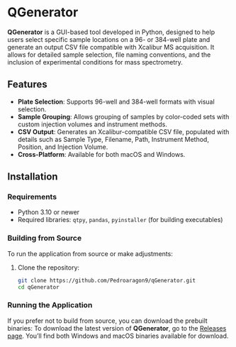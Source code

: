 # QGenerator

**QGenerator** is a GUI-based tool developed in Python, designed to help users select specific sample locations on a 96- or 384-well plate and generate an output CSV file compatible with Xcalibur MS acquisition. It allows for detailed sample selection, file naming conventions, and the inclusion of experimental conditions for mass spectrometry.

## Features

- **Plate Selection**: Supports 96-well and 384-well formats with visual selection.
- **Sample Grouping**: Allows grouping of samples by color-coded sets with custom injection volumes and instrument methods.
- **CSV Output**: Generates an Xcalibur-compatible CSV file, populated with details such as Sample Type, Filename, Path, Instrument Method, Position, and Injection Volume.
- **Cross-Platform**: Available for both macOS and Windows.

## Installation

### Requirements

- Python 3.10 or newer
- Required libraries: `qtpy`, `pandas`, `pyinstaller` (for building executables)

### Building from Source

To run the application from source or make adjustments:

1. Clone the repository:
   ```bash
   git clone https://github.com/Pedroaragon9/qGenerator.git
   cd qGenerator

### Running the Application

If you prefer not to build from source, you can download the prebuilt binaries:
To download the latest version of **QGenerator**, go to the [Releases page](https://github.com/Pedroaragon9/qGenerator/releases). You’ll find both Windows and macOS binaries available for download.
